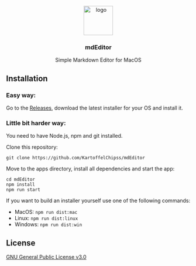 <p align="center">
  <img height="80px" width="80px" src="https://file.strassburger.dev/mdEdit.png" alt="logo">
  <h3 align="center"><b>mdEditor</b></h3>

  <p align="center">Simple Markdown Editor for MacOS</p>
</p>

## Installation

### Easy way:

Go to the [Releases](https://github.com/KartoffelChipss/mdEditor/releases), download the latest installer for your OS and install it.

### Little bit harder way:

You need to have Node.js, npm and git installed.

Clone this repository:

```
git clone https://github.com/KartoffelChipss/mdEditor
```

Move to the apps directory, install all dependencies and start the app:

```
cd mdEditor
npm install
npm run start
```

If you want to build an installer yourself use one of the following commands:

- MacOS: `npm run dist:mac`
- Linux: `npm run dist:linux`
- Windows: `npm run dist:win`

## License

[GNU General Public License v3.0](https://github.com/KartoffelChipss/rp-manager-discord/blob/main/LICENSE)
